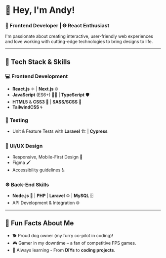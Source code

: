 # 👋 Hey, I'm Andy!

### 🚀 Frontend Developer | 🌐 React Enthusiast

I'm passionate about creating interactive, user-friendly web experiences and love working with cutting-edge technologies to bring designs to life.

---

## 🔧 Tech Stack & Skills

### 💻 **Frontend Development**
- **React.js** ⚛️ | **Next.js** 🌐
- **JavaScript** (ES6+) 🧙‍♂️ | **TypeScript** 🛡️
- **HTML5** & **CSS3** 🎨 | **SASS/SCSS** 💅
- **TailwindCSS** 🌀

### 🧪 **Testing**
- Unit & Feature Tests with **Laravel** 🏗️ | **Cypress**

### 🎨 **UI/UX Design**
- Responsive, Mobile-First Design 📱
- Figma 🖌️
- Accessibility guidelines ♿

### ⚙️ **Back-End Skills**
- **Node.js** 🔧 | **PHP** | **Laravel** ⚙️ | **MySQL** 🗄️
- API Development & Integration 🌐

---

## 🎯 Fun Facts About Me
- 🐕 Proud dog owner (my furry co-pilot in coding)!
- 🎮 Gamer in my downtime – a fan of competitive FPS games.
- 🌱 Always learning - From **DIYs** to **coding projects**.
